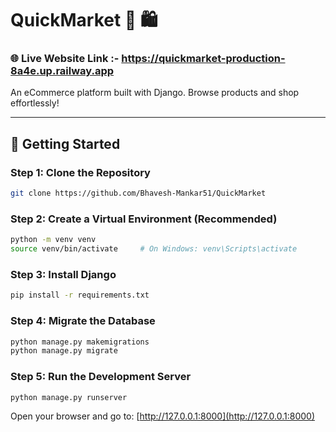 # QuickMarket 🛒 🛍️

### 🌐 Live Website Link :- https://quickmarket-production-8a4e.up.railway.app

An eCommerce platform built with Django. Browse products and shop effortlessly!

---

## 🚀 Getting Started

### Step 1: Clone the Repository
```bash
git clone https://github.com/Bhavesh-Mankar51/QuickMarket
```

### Step 2: Create a Virtual Environment (Recommended)
```bash
python -m venv venv
source venv/bin/activate     # On Windows: venv\Scripts\activate
```

### Step 3: Install Django
```bash
pip install -r requirements.txt
```

### Step 4: Migrate the Database
```bash
python manage.py makemigrations
python manage.py migrate
```

### Step 5: Run the Development Server
```bash
python manage.py runserver
```

Open your browser and go to: [http://127.0.0.1:8000](http://127.0.0.1:8000)
